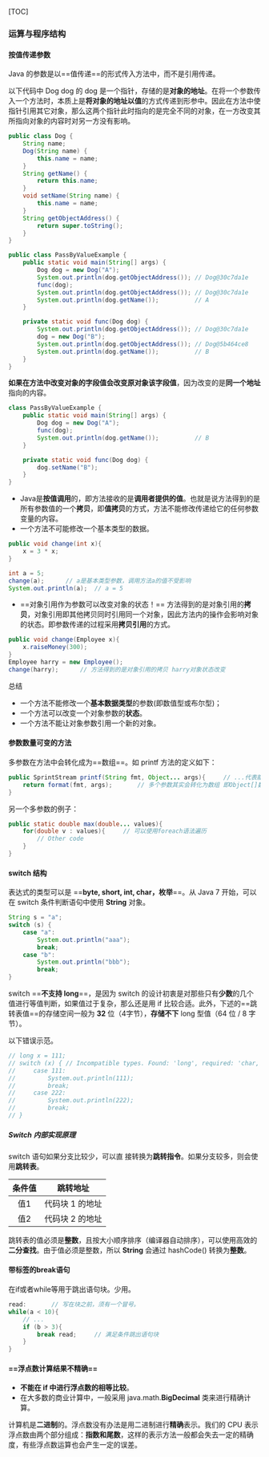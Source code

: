 [TOC]

###  运算与程序结构

#### 按值传递参数

Java 的参数是以==值传递==的形式传入方法中，而不是引用传递。

以下代码中 Dog dog 的 dog 是一个指针，存储的是**对象的地址**。在将一个参数传入一个方法时，本质上是**将对象的地址以值**的方式传递到形参中。因此在方法中使指针引用其它对象，那么这两个指针此时指向的是完全不同的对象，在一方改变其所指向对象的内容时对另一方没有影响。 

```java
public class Dog {
    String name;
    Dog(String name) {
        this.name = name;
    }
    String getName() {
        return this.name;
    }
    void setName(String name) {
        this.name = name;
    }
    String getObjectAddress() {
        return super.toString();
    }
}
```

```java
public class PassByValueExample {
    public static void main(String[] args) {
        Dog dog = new Dog("A");
        System.out.println(dog.getObjectAddress()); // Dog@30c7da1e
        func(dog);
        System.out.println(dog.getObjectAddress()); // Dog@30c7da1e
        System.out.println(dog.getName());          // A
    }

    private static void func(Dog dog) {
        System.out.println(dog.getObjectAddress()); // Dog@30c7da1e
        dog = new Dog("B");
        System.out.println(dog.getObjectAddress()); // Dog@5b464ce8
        System.out.println(dog.getName());          // B
    }
}
```

**如果在方法中改变对象的字段值会改变原对象该字段值**，因为改变的是**同一个地址**指向的内容。

```java
class PassByValueExample {
    public static void main(String[] args) {
        Dog dog = new Dog("A");
        func(dog);
        System.out.println(dog.getName());          // B
    }

    private static void func(Dog dog) {
        dog.setName("B");
    }
}
```

- Java是**按值调用**的，即方法接收的是**调用者提供的值**。也就是说方法得到的是所有参数值的一个**拷贝**，即**值拷贝**的方式，方法不能修改传递给它的任何参数变量的内容。
- 一个方法不可能修改一个基本类型的数据。

```java
public void change(int x){
    x = 3 * x;
}

int a = 5;
change(a);      // a是基本类型参数，调用方法a的值不受影响
System.out.println(a);	// a = 5
```

- ==对象引用作为参数可以改变对象的状态！== 方法得到的是对象引用的**拷贝**，对象引用即其他拷贝同时引用同一个对象，因此方法内的操作会影响对象的状态。即参数传递的过程采用**拷贝引用**的方式。

```java
public void change(Employee x){
    x.raiseMoney(300);
}
Employee harry = new Employee();
change(harry);      // 方法得到的是对象引用的拷贝 harry对象状态改变
```

总结

- 一个方法不能修改一个**基本数据类型**的参数(即数值型或布尔型)；
- 一个方法可以改变一个对象参数的**状态**。
- 一个方法不能让对象参数引用一个新的对象。





#### 参数数量可变的方法

多参数在方法中会转化成为==数组==。如 printf 方法的定义如下：

```java
public SprintStream printf(String fmt, Object... args){     // ...代表能接收任意数量的参数, ...挨着类型
    return format(fmt, args);   	// 多个参数其实会转化为数组 即Object[]数组
}
```

另一个多参数的例子：

```java
public static double max(double... values){
    for(double v : values){     // 可以使用foreach语法遍历
        // Other code
    }
}
```





#### switch 结构

表达式的类型可以是 ==**byte, short, int, char，枚举**==。从 Java 7 开始，可以在 switch 条件判断语句中使用 **String** 对象。

```java
String s = "a";
switch (s) {
    case "a":
        System.out.println("aaa");
        break;
    case "b":
        System.out.println("bbb");
        break;
}
```

switch ==**不支持 long**==，是因为 switch 的设计初衷是对那些只有**少数**的几个值进行等值判断，如果值过于复杂，那么还是用 if 比较合适。此外，下述的==跳转表值==的存储空间一般为 **32** 位（4字节），**存储不下** long 型值（64 位 / 8 字节）。

以下错误示范。

```java
// long x = 111;
// switch (x) { // Incompatible types. Found: 'long', required: 'char, byte, short, int, Character, Byte, Short, Integer, String, or an enum'
//     case 111:
//         System.out.println(111);
//         break;
//     case 222:
//         System.out.println(222);
//         break;
// }
```

##### Switch 内部实现原理

switch 语句如果分支比较少，可以直 接转换为**跳转指令**。如果分支较多，则会使用**跳转表**。

| 条件值 |    跳转地址     |
| :----: | :-------------: |
|  值1   | 代码块 1 的地址 |
|  值2   | 代码块 2 的地址 |

跳转表的值必须是**整数**，且按大小顺序排序（编译器自动排序），可以使用高效的**二分查找**。由于值必须是整数，所以 **String** 会通过 hashCode() 转换为**整数**。





#### 带标签的break语句

在if或者while等用于跳出语句块。少用。

```java
read:       // 写在块之前，须有一个冒号。
while(a < 10){
    // ...
    if (b > 3){
        break read;     // 满足条件跳出语句块
    }
}
```





#### ==浮点数计算结果不精确==

- **不能在 if 中进行浮点数的相等比较**。
- 在大多数的商业计算中，一般采用 java.math.**BigDecimal** 类来进行精确计算。

计算机是**二进制**的。浮点数没有办法是用二进制进行**精确**表示。我们的 CPU 表示浮点数由两个部分组成：**指数和尾数**，这样的表示方法一般都会失去一定的精确度，有些浮点数运算也会产生一定的误差。









